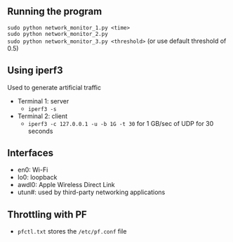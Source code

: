## Running the program
`sudo python network_monitor_1.py <time>`\
`sudo python network_monitor_2.py`\
`sudo python network_monitor_3.py <threshold>` (or use default threshold of 0.5)

## Using iperf3 
Used to generate artificial traffic 
- Terminal 1: server
    - `iperf3 -s`
- Terminal 2: client
    - `iperf3 -c 127.0.0.1 -u -b 1G -t 30` for 1 GB/sec of UDP for 30 seconds

## Interfaces
- en0: Wi-Fi 
- lo0: loopback
- awdl0: Apple Wireless Direct Link 
- utun#: used by third-party networking applications

## Throttling with PF 
- `pfctl.txt` stores the `/etc/pf.conf` file          